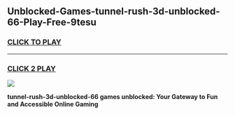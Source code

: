 
## Unblocked-Games-tunnel-rush-3d-unblocked-66-Play-Free-9tesu
<h3>
<a href="https://premium76.site?title=tunnel-rush-3d-unblocked-66&ref=10A">CLICK TO PLAY</a></h3>
<hr>

<h3>
<a href="https://premium76.site?title=tunnel-rush-3d-unblocked-66&ref=10A">CLICK 2 PLAY</a>
  
</h3>

<a href="https://premium76.site?title=tunnel-rush-3d-unblocked-66&ref=10A"><img src="https://clearcache.store/games.png"></a>


**tunnel-rush-3d-unblocked-66 games unblocked: Your Gateway to Fun and Accessible Online Gaming**
